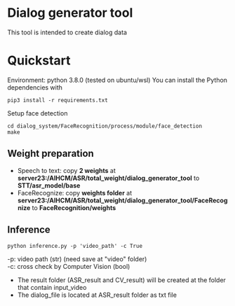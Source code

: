 # Dialog generator tool
This tool is intended to create dialog data

# Quickstart
Environment: python 3.8.0 (tested on ubuntu/wsl) 
You can install the Python dependencies with
```
pip3 install -r requirements.txt
```

Setup face detection
```
cd dialog_system/FaceRecognition/process/module/face_detection
make
```

## Weight preparation
- Speech to text: copy **2 weights** at **server23:/AIHCM/ASR/total_weight/dialog_generator_tool**  to **STT/asr_model/base**
- FaceRecognize: copy **weights folder** at **server23:/AIHCM/ASR/total_weight/dialog_generator_tool/FaceRecognize**  to **FaceRecognition/weights**

## Inference

```
python inference.py -p 'video_path' -c True
```
-p: video path (str) (need save at "video" folder)\
-c: cross check by Computer Vision (bool)
- The result folder (ASR_result and CV_result) will be created at the folder that contain input_video
- The dialog_file is located at ASR_result folder as txt file
